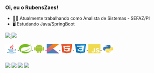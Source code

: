 ### Oi, eu o RubensZaes!

- 👨‍💻 Atualmente trabalhando como Analista de Sistemas - SEFAZ/PI
- 🖥️ Estudando Java/SpringBoot

<div>
  <a href="https://github.com/rubenszaes">
  <img height="180em" src="https://github-readme-stats.vercel.app/api?username=rubenszaes&show_icons=true&theme=dark&include_all_commits=true&count_private=true"/>
  <img height="180em" src="https://github-readme-stats.vercel.app/api/top-langs/?username=rubenszaes&layout=compact&langs_count=7&theme=dark"/>
</div>
  
 <div style="display: inline_block"><br>
  <img align="center" alt="JAVA" height="30" width="40" src="https://raw.githubusercontent.com/devicons/devicon/master/icons/java/java-original.svg">
  <img align="center" alt="SPRING" height="30" width="40" src="https://raw.githubusercontent.com/devicons/devicon/master/icons/spring/spring-original.svg">
   <img align="center" alt="SPRING" height="30" width="40" src="https://raw.githubusercontent.com/devicons/devicon/master/icons/android/android-original.svg">
   <img align="center" alt="SPRING" height="30" width="40" src="https://raw.githubusercontent.com/devicons/devicon/master/icons/kotlin/kotlin-original.svg">
  <img align="center" alt="HTML" height="30" width="40" src="https://raw.githubusercontent.com/devicons/devicon/master/icons/html5/html5-original.svg">
  <img align="center" alt="CSS" height="30" width="40" src="https://raw.githubusercontent.com/devicons/devicon/master/icons/css3/css3-original.svg">
  <img align="center" alt="JS" height="30" width="40" src="https://raw.githubusercontent.com/devicons/devicon/master/icons/javascript/javascript-plain.svg">
  <img align="center" alt="PYTHON" height="30" width="40" src="https://raw.githubusercontent.com/devicons/devicon/master/icons/python/python-original.svg">
</div>
 
 ##
  
<div> 
  <a href="https://www.linkedin.com/in/rubenssabradao/" target="_blank"><img src="https://img.shields.io/badge/-LinkedIn-%230077B5?style=for-the-badge&logo=linkedin&logoColor=white" target="_blank"></a>
  <a href="https://gitlab.com/RubensZaes" target="_blank"><img src="https://img.shields.io/badge/GitLab-330F63?style=for-the-badge&logo=gitlab&logoColor=white" target="_blank"></a>
  <a href="https://www.instagram.com/rubenszaes.dev/" target="_blank"><img src="https://img.shields.io/badge/-Instagram-%23E4405F?style=for-the-badge&logo=instagram&logoColor=white" target="_blank"></a>  
  <a href = "mailto:rubenszaes@gmail.com"><img src="https://img.shields.io/badge/Gmail-D14836?style=for-the-badge&logo=gmail&logoColor=white" target="_blank"></a>
   
</div>

